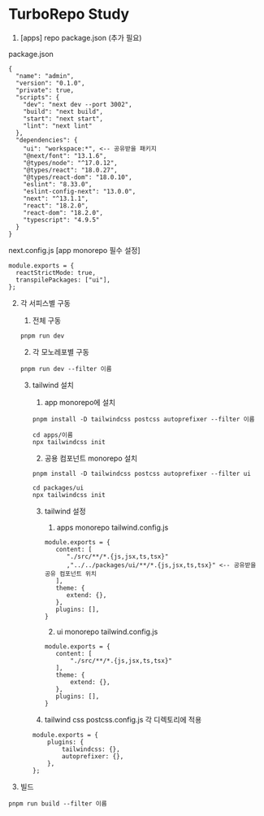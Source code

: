 # TurboRepo Study
1. [apps] repo package.json (추가 필요)

package.json
```
{
  "name": "admin",
  "version": "0.1.0",
  "private": true,
  "scripts": {
    "dev": "next dev --port 3002",
    "build": "next build",
    "start": "next start",
    "lint": "next lint"
  },
  "dependencies": {
    "ui": "workspace:*", <-- 공유받을 패키지
    "@next/font": "13.1.6",
    "@types/node": "^17.0.12",
    "@types/react": "18.0.27",
    "@types/react-dom": "18.0.10",
    "eslint": "8.33.0",
    "eslint-config-next": "13.0.0",
    "next": "^13.1.1",
    "react": "18.2.0",
    "react-dom": "18.2.0",
    "typescript": "4.9.5"
  }
}
```

next.config.js [app monorepo 필수 설정]
```
module.exports = {
  reactStrictMode: true,
  transpilePackages: ["ui"],
};
```



2. 각 서피스별 구동
   1. 전체 구동
   ```
   pnpm run dev 
   ```
   
   2. 각 모노레포별 구동
   ```
   pnpm run dev --filter 이름
   ```
   
   3. tailwind 설치
      1. app monorepo에 설치
      ```
      pnpm install -D tailwindcss postcss autoprefixer --filter 이름
   
      cd apps/이름
      npx tailwindcss init
      ```

      2. 공용 컴포넌트 monorepo 설치
      ```
      pnpm install -D tailwindcss postcss autoprefixer --filter ui
   
      cd packages/ui
      npx tailwindcss init
      ```
   
      3. tailwind 설정
         1. apps monorepo tailwind.config.js
         ```
         module.exports = {
            content: [
               "./src/**/*.{js,jsx,ts,tsx}"
               ,"../../packages/ui/**/*.{js,jsx,ts,tsx}" <-- 공유받을 공유 컴포넌트 위치
            ],
            theme: {
               extend: {},
            },
            plugins: [],
         }
         ```
         
         2. ui monorepo tailwind.config.js
         ```
         module.exports = {
            content: [
                "./src/**/*.{js,jsx,ts,tsx}"
            ],
            theme: {
                extend: {},
            },
            plugins: [],
         }
         ```
         
        3. tailwind css postcss.config.js 각 디렉토리에 적용
        ```
        module.exports = {
            plugins: {
                tailwindcss: {},
                autoprefixer: {},
            },
        };
        ```


4. 빌드
```
pnpm run build --filter 이름
```